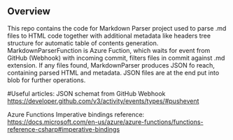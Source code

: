 ## Overview
This repo contains the code for Markdown Parser project used to parse .md files to HTML code together with additional metadata like headers tree structure for automatic table of contents generation.
MarkdownParserFunction is Azure Fuction, which waits for event from GitHub (Webhook) with incoming commit, filters files in commit against .md extension.
If any files found, MarkdownParser produces JSON fo reach, containing parsed HTML and metadata.
JSON files are at the end put into blob for further operations.

#Useful articles:
JSON schemat from GitHub Webhook 
https://developer.github.com/v3/activity/events/types/#pushevent 

Azure Functions Imperative bindings reference:
https://docs.microsoft.com/en-us/azure/azure-functions/functions-reference-csharp#imperative-bindings
